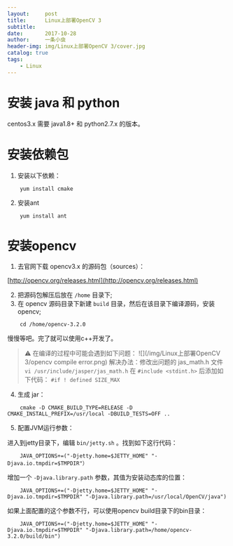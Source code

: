 ```yaml
---
layout:     post
title:      Linux上部署OpenCV 3
subtitle:   
date:       2017-10-28
author:     一条小虫
header-img: img/Linux上部署OpenCV 3/cover.jpg
catalog: true
tags:
    - Linux
---
```


# 安装 java 和 python

centos3.x 需要 java1.8+ 和 python2.7.x 的版本。

# 安装依赖包

1. 安装以下依赖：

```
	yum install cmake  
```

2. 安装ant

```
	yum install ant
```

# 安装opencv

1. 去官网下载 opencv3.x 的源码包（sources）：

  [http://opencv.org/releases.html](http://opencv.org/releases.html)

2. 把源码包解压后放在 `/home`  目录下;
3. 在 opencv 源码目录下新建 `build` 目录，然后在该目录下编译源码，安装opencv;

```
	cd /home/opencv-3.2.0  
```

慢慢等吧。完了就可以使用c++开发了。

> ⚠️ 在编译的过程中可能会遇到如下问题：
> ![](/img/Linux上部署OpenCV 3/opencv compile error.png)
> 解决办法：修改出问题的 jas_math.h 文件
>     `vi /usr/include/jasper/jas_math.h`
> 在 `#include <stdint.h>` 后添加如下代码：
>     `#if ! defined SIZE_MAX`


4. 生成 jar：

```
	cmake -D CMAKE_BUILD_TYPE=RELEASE -D CMAKE_INSTALL_PREFIX=/usr/local -DBUILD_TESTS=OFF ..
```

5. 配置JVM运行参数：

进入到jetty目录下，编辑 `bin/jetty.sh` 。找到如下这行代码：

```
	JAVA_OPTIONS+=("-Djetty.home=$JETTY_HOME" "-Djava.io.tmpdir=$TMPDIR"）
```

增加一个 `-Djava.library.path` 参数，其值为安装动态库的位置：

```
	JAVA_OPTIONS+=("-Djetty.home=$JETTY_HOME" "-Djava.io.tmpdir=$TMPDIR" "-Djava.library.path=/usr/local/OpenCV/java")
```

如果上面配置的这个参数不行，可以使用opencv build目录下的bin目录：

```
	JAVA_OPTIONS+=("-Djetty.home=$JETTY_HOME" "-Djava.io.tmpdir=$TMPDIR" "-Djava.library.path=/home/opencv-3.2.0/build/bin")
```


